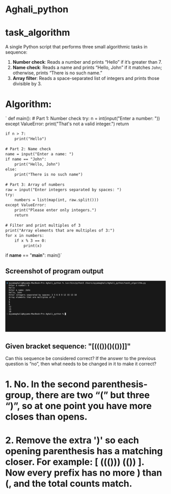 # Aghali_python

# task_algorithm

A single Python script that performs three small algorithmic tasks in sequence:

1. **Number check**: Reads a number and prints “Hello” if it’s greater than 7.  
2. **Name check**: Reads a name and prints “Hello, John” if it matches `John`; otherwise, prints “There is no such name.”  
3. **Array filter**: Reads a space-separated list of integers and prints those divisible by 3.

# Algorithm: 

`
 def main():
    # Part 1: Number check
    try:
        n = int(input("Enter a number: "))
    except ValueError:
        print("That's not a valid integer.")
        return

    if n > 7:
        print("Hello")

    # Part 2: Name check
    name = input("Enter a name: ")
    if name == "John":
        print("Hello, John")
    else:
        print("There is no such name")

    # Part 3: Array of numbers
    raw = input("Enter integers separated by spaces: ")
    try:
        numbers = list(map(int, raw.split()))
    except ValueError:
        print("Please enter only integers.")
        return

    # Filter and print multiples of 3
    print("Array elements that are multiples of 3:")
    for x in numbers:
        if x % 3 == 0:
            print(x)


if __name__ == "__main__":
    main()`


## Screenshot of program output 

![Task in action](ss.png)



## Given bracket sequence:  "[((())()(())]]"
Can this sequence be considered correct? 
If the answer to the previous question is “no”, then what needs to be changed in it to make it correct? 

# 1. No. In the second parenthesis-group, there are two “(” but three “)”, so at one point you have more closes than opens.

# 2. Remove the extra ')' so each opening parenthesis has a matching closer. For example:  [ ((())) (()) ]. Now every prefix has no more ) than (, and the total counts match.
